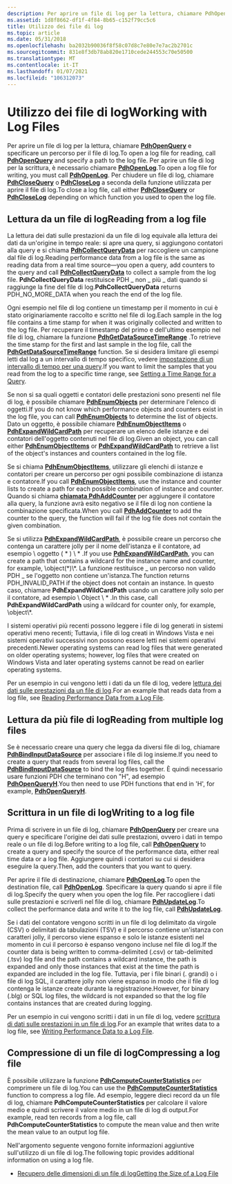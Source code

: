 ```yaml
---
description: Per aprire un file di log per la lettura, chiamare PdhOpenQuery e specificare un percorso per il file di log.
ms.assetid: 1d8f8662-df1f-4f84-8b65-c152f79cc5c6
title: Utilizzo dei file di log
ms.topic: article
ms.date: 05/31/2018
ms.openlocfilehash: ba2032b90036f8f58c07d8c7e80e7e7ac2b2701c
ms.sourcegitcommit: 831e8f3db78ab820e1710cede244553c70e50500
ms.translationtype: MT
ms.contentlocale: it-IT
ms.lasthandoff: 01/07/2021
ms.locfileid: "106312073"
---
```

# <a name="working-with-log-files"></a><span data-ttu-id="d2077-103">Utilizzo dei file di log</span><span class="sxs-lookup"><span data-stu-id="d2077-103">Working with Log Files</span></span>

<span data-ttu-id="d2077-104">Per aprire un file di log per la lettura, chiamare [**PdhOpenQuery**](/windows/desktop/api/Pdh/nf-pdh-pdhopenquerya) e specificare un percorso per il file di log.</span><span class="sxs-lookup"><span data-stu-id="d2077-104">To open a log file for reading, call [**PdhOpenQuery**](/windows/desktop/api/Pdh/nf-pdh-pdhopenquerya) and specify a path to the log file.</span></span> <span data-ttu-id="d2077-105">Per aprire un file di log per la scrittura, è necessario chiamare [**PdhOpenLog**](/windows/desktop/api/Pdh/nf-pdh-pdhopenloga).</span><span class="sxs-lookup"><span data-stu-id="d2077-105">To open a log file for writing, you must call [**PdhOpenLog**](/windows/desktop/api/Pdh/nf-pdh-pdhopenloga).</span></span> <span data-ttu-id="d2077-106">Per chiudere un file di log, chiamare [**PdhCloseQuery**](/windows/desktop/api/Pdh/nf-pdh-pdhclosequery) o [**PdhCloseLog**](/windows/desktop/api/Pdh/nf-pdh-pdhcloselog) a seconda della funzione utilizzata per aprire il file di log.</span><span class="sxs-lookup"><span data-stu-id="d2077-106">To close a log file, call either [**PdhCloseQuery**](/windows/desktop/api/Pdh/nf-pdh-pdhclosequery) or [**PdhCloseLog**](/windows/desktop/api/Pdh/nf-pdh-pdhcloselog) depending on which function you used to open the log file.</span></span>

## <a name="reading-from-a-log-file"></a><span data-ttu-id="d2077-107">Lettura da un file di log</span><span class="sxs-lookup"><span data-stu-id="d2077-107">Reading from a log file</span></span>

<span data-ttu-id="d2077-108">La lettura dei dati sulle prestazioni da un file di log equivale alla lettura dei dati da un'origine in tempo reale: si apre una query, si aggiungono contatori alla query e si chiama [**PdhCollectQueryData**](/windows/desktop/api/Pdh/nf-pdh-pdhcollectquerydata) per raccogliere un campione dal file di log.</span><span class="sxs-lookup"><span data-stu-id="d2077-108">Reading performance data from a log file is the same as reading data from a real time source—you open a query, add counters to the query and call [**PdhCollectQueryData**](/windows/desktop/api/Pdh/nf-pdh-pdhcollectquerydata) to collect a sample from the log file.</span></span> <span data-ttu-id="d2077-109">**PdhCollectQueryData** restituisce PDH \_ non \_ più \_ dati quando si raggiunge la fine del file di log.</span><span class="sxs-lookup"><span data-stu-id="d2077-109">**PdhCollectQueryData** returns PDH\_NO\_MORE\_DATA when you reach the end of the log file.</span></span>

<span data-ttu-id="d2077-110">Ogni esempio nel file di log contiene un timestamp per il momento in cui è stato originariamente raccolto e scritto nel file di log.</span><span class="sxs-lookup"><span data-stu-id="d2077-110">Each sample in the log file contains a time stamp for when it was originally collected and written to the log file.</span></span> <span data-ttu-id="d2077-111">Per recuperare il timestamp del primo e dell'ultimo esempio nel file di log, chiamare la funzione [**PdhGetDataSourceTimeRange**](/windows/desktop/api/Pdh/nf-pdh-pdhgetdatasourcetimerangea) .</span><span class="sxs-lookup"><span data-stu-id="d2077-111">To retrieve the time stamp for the first and last sample in the log file, call the [**PdhGetDataSourceTimeRange**](/windows/desktop/api/Pdh/nf-pdh-pdhgetdatasourcetimerangea) function.</span></span> <span data-ttu-id="d2077-112">Se si desidera limitare gli esempi letti dal log a un intervallo di tempo specifico, vedere [impostazione di un intervallo di tempo per una query](setting-a-time-range-for-a-query.md).</span><span class="sxs-lookup"><span data-stu-id="d2077-112">If you want to limit the samples that you read from the log to a specific time range, see [Setting a Time Range for a Query](setting-a-time-range-for-a-query.md).</span></span>

<span data-ttu-id="d2077-113">Se non si sa quali oggetti e contatori delle prestazioni sono presenti nel file di log, è possibile chiamare [**PdhEnumObjects**](/windows/desktop/api/Pdh/nf-pdh-pdhenumobjectsa) per determinare l'elenco di oggetti.</span><span class="sxs-lookup"><span data-stu-id="d2077-113">If you do not know which performance objects and counters exist in the log file, you can call [**PdhEnumObjects**](/windows/desktop/api/Pdh/nf-pdh-pdhenumobjectsa) to determine the list of objects.</span></span> <span data-ttu-id="d2077-114">Dato un oggetto, è possibile chiamare [**PdhEnumObjectItems**](/windows/desktop/api/Pdh/nf-pdh-pdhenumobjectitemsa) o [**PdhExpandWildCardPath**](/windows/desktop/api/Pdh/nf-pdh-pdhexpandwildcardpatha) per recuperare un elenco delle istanze e dei contatori dell'oggetto contenuti nel file di log.</span><span class="sxs-lookup"><span data-stu-id="d2077-114">Given an object, you can call either [**PdhEnumObjectItems**](/windows/desktop/api/Pdh/nf-pdh-pdhenumobjectitemsa) or [**PdhExpandWildCardPath**](/windows/desktop/api/Pdh/nf-pdh-pdhexpandwildcardpatha) to retrieve a list of the object's instances and counters contained in the log file.</span></span>

<span data-ttu-id="d2077-115">Se si chiama [**PdhEnumObjectItems**](/windows/desktop/api/Pdh/nf-pdh-pdhenumobjectitemsa), utilizzare gli elenchi di istanze e contatori per creare un percorso per ogni possibile combinazione di istanza e contatore.</span><span class="sxs-lookup"><span data-stu-id="d2077-115">If you call [**PdhEnumObjectItems**](/windows/desktop/api/Pdh/nf-pdh-pdhenumobjectitemsa), use the instance and counter lists to create a path for each possible combination of instance and counter.</span></span> <span data-ttu-id="d2077-116">Quando si chiama [**chiamata PdhAddCounter**](/windows/desktop/api/Pdh/nf-pdh-pdhaddcountera) per aggiungere il contatore alla query, la funzione avrà esito negativo se il file di log non contiene la combinazione specificata.</span><span class="sxs-lookup"><span data-stu-id="d2077-116">When you call [**PdhAddCounter**](/windows/desktop/api/Pdh/nf-pdh-pdhaddcountera) to add the counter to the query, the function will fail if the log file does not contain the given combination.</span></span>

<span data-ttu-id="d2077-117">Se si utilizza [**PdhExpandWildCardPath**](/windows/desktop/api/Pdh/nf-pdh-pdhexpandwildcardpatha), è possibile creare un percorso che contenga un carattere jolly per il nome dell'istanza e il contatore, ad esempio \\ oggetto ( \* ) \\ \* .</span><span class="sxs-lookup"><span data-stu-id="d2077-117">If you use [**PdhExpandWildCardPath**](/windows/desktop/api/Pdh/nf-pdh-pdhexpandwildcardpatha), you can create a path that contains a wildcard for the instance name and counter, for example, \\object(\*)\\\*.</span></span> <span data-ttu-id="d2077-118">La funzione restituisce \_ un percorso non valido PDH \_ se l'oggetto non contiene un'istanza.</span><span class="sxs-lookup"><span data-stu-id="d2077-118">The function returns PDH\_INVALID\_PATH if the object does not contain an instance.</span></span> <span data-ttu-id="d2077-119">In questo caso, chiamare **PdhExpandWildCardPath** usando un carattere jolly solo per il contatore, ad esempio \\ Object \\ \* .</span><span class="sxs-lookup"><span data-stu-id="d2077-119">In this case, call **PdhExpandWildCardPath** using a wildcard for counter only, for example, \\object\\\*.</span></span>

<span data-ttu-id="d2077-120">I sistemi operativi più recenti possono leggere i file di log generati in sistemi operativi meno recenti; Tuttavia, i file di log creati in Windows Vista e nei sistemi operativi successivi non possono essere letti nei sistemi operativi precedenti.</span><span class="sxs-lookup"><span data-stu-id="d2077-120">Newer operating systems can read log files that were generated on older operating systems; however, log files that were created on Windows Vista and later operating systems cannot be read on earlier operating systems.</span></span>

<span data-ttu-id="d2077-121">Per un esempio in cui vengono letti i dati da un file di log, vedere [lettura dei dati sulle prestazioni da un file di log](reading-performance-data-from-a-log-file.md).</span><span class="sxs-lookup"><span data-stu-id="d2077-121">For an example that reads data from a log file, see [Reading Performance Data from a Log File](reading-performance-data-from-a-log-file.md).</span></span>

## <a name="reading-from-multiple-log-files"></a><span data-ttu-id="d2077-122">Lettura da più file di log</span><span class="sxs-lookup"><span data-stu-id="d2077-122">Reading from multiple log files</span></span>

<span data-ttu-id="d2077-123">Se è necessario creare una query che legga da diversi file di log, chiamare [**PdhBindInputDataSource**](/windows/desktop/api/Pdh/nf-pdh-pdhbindinputdatasourcea) per associare i file di log insieme.</span><span class="sxs-lookup"><span data-stu-id="d2077-123">If you need to create a query that reads from several log files, call the [**PdhBindInputDataSource**](/windows/desktop/api/Pdh/nf-pdh-pdhbindinputdatasourcea) to bind the log files together.</span></span> <span data-ttu-id="d2077-124">È quindi necessario usare funzioni PDH che terminano con "H", ad esempio [**PdhOpenQueryH**](/windows/desktop/api/Pdh/nf-pdh-pdhopenqueryh).</span><span class="sxs-lookup"><span data-stu-id="d2077-124">You then need to use PDH functions that end in 'H', for example, [**PdhOpenQueryH**](/windows/desktop/api/Pdh/nf-pdh-pdhopenqueryh).</span></span>

## <a name="writing-to-a-log-file"></a><span data-ttu-id="d2077-125">Scrittura in un file di log</span><span class="sxs-lookup"><span data-stu-id="d2077-125">Writing to a log file</span></span>

<span data-ttu-id="d2077-126">Prima di scrivere in un file di log, chiamare [**PdhOpenQuery**](/windows/desktop/api/Pdh/nf-pdh-pdhopenquerya) per creare una query e specificare l'origine dei dati sulle prestazioni, ovvero i dati in tempo reale o un file di log.</span><span class="sxs-lookup"><span data-stu-id="d2077-126">Before writing to a log file, call [**PdhOpenQuery**](/windows/desktop/api/Pdh/nf-pdh-pdhopenquerya) to create a query and specify the source of the performance data, either real time data or a log file.</span></span> <span data-ttu-id="d2077-127">Aggiungere quindi i contatori su cui si desidera eseguire la query.</span><span class="sxs-lookup"><span data-stu-id="d2077-127">Then, add the counters that you want to query.</span></span>

<span data-ttu-id="d2077-128">Per aprire il file di destinazione, chiamare [**PdhOpenLog**](/windows/desktop/api/Pdh/nf-pdh-pdhopenloga).</span><span class="sxs-lookup"><span data-stu-id="d2077-128">To open the destination file, call [**PdhOpenLog**](/windows/desktop/api/Pdh/nf-pdh-pdhopenloga).</span></span> <span data-ttu-id="d2077-129">Specificare la query quando si apre il file di log.</span><span class="sxs-lookup"><span data-stu-id="d2077-129">Specify the query when you open the log file.</span></span> <span data-ttu-id="d2077-130">Per raccogliere i dati sulle prestazioni e scriverli nel file di log, chiamare [**PdhUpdateLog**](/windows/desktop/api/Pdh/nf-pdh-pdhupdateloga).</span><span class="sxs-lookup"><span data-stu-id="d2077-130">To collect the performance data and write it to the log file, call [**PdhUpdateLog**](/windows/desktop/api/Pdh/nf-pdh-pdhupdateloga).</span></span>

<span data-ttu-id="d2077-131">Se i dati del contatore vengono scritti in un file di log delimitato da virgole (CSV) o delimitati da tabulazioni (TSV) e il percorso contiene un'istanza con caratteri jolly, il percorso viene espanso e solo le istanze esistenti nel momento in cui il percorso è espanso vengono incluse nel file di log.</span><span class="sxs-lookup"><span data-stu-id="d2077-131">If the counter data is being written to comma-delimited (.csv) or tab-delimited (.tsv) log file and the path contains a wildcard instance, the path is expanded and only those instances that exist at the time the path is expanded are included in the log file.</span></span> <span data-ttu-id="d2077-132">Tuttavia, per i file binari (. grandi) o i file di log SQL, il carattere jolly non viene espanso in modo che il file di log contenga le istanze create durante la registrazione.</span><span class="sxs-lookup"><span data-stu-id="d2077-132">However, for binary (.blg) or SQL log files, the wildcard is not expanded so that the log file contains instances that are created during logging.</span></span>

<span data-ttu-id="d2077-133">Per un esempio in cui vengono scritti i dati in un file di log, vedere [scrittura di dati sulle prestazioni in un file di log](writing-performance-data-to-a-log-file.md).</span><span class="sxs-lookup"><span data-stu-id="d2077-133">For an example that writes data to a log file, see [Writing Performance Data to a Log File](writing-performance-data-to-a-log-file.md).</span></span>

## <a name="compressing-a-log-file"></a><span data-ttu-id="d2077-134">Compressione di un file di log</span><span class="sxs-lookup"><span data-stu-id="d2077-134">Compressing a log file</span></span>

<span data-ttu-id="d2077-135">È possibile utilizzare la funzione [**PdhComputeCounterStatistics**](/windows/desktop/api/Pdh/nf-pdh-pdhcomputecounterstatistics) per comprimere un file di log.</span><span class="sxs-lookup"><span data-stu-id="d2077-135">You can use the [**PdhComputeCounterStatistics**](/windows/desktop/api/Pdh/nf-pdh-pdhcomputecounterstatistics) function to compress a log file.</span></span> <span data-ttu-id="d2077-136">Ad esempio, leggere dieci record da un file di log, chiamare **PdhComputeCounterStatistics** per calcolare il valore medio e quindi scrivere il valore medio in un file di log di output.</span><span class="sxs-lookup"><span data-stu-id="d2077-136">For example, read ten records from a log file, call **PdhComputeCounterStatistics** to compute the mean value and then write the mean value to an output log file.</span></span>

<span data-ttu-id="d2077-137">Nell'argomento seguente vengono fornite informazioni aggiuntive sull'utilizzo di un file di log.</span><span class="sxs-lookup"><span data-stu-id="d2077-137">The following topic provides additional information on using a log file.</span></span>

-   [<span data-ttu-id="d2077-138">Recupero delle dimensioni di un file di log</span><span class="sxs-lookup"><span data-stu-id="d2077-138">Getting the Size of a Log File</span></span>](getting-the-size-of-a-log-file.md)

 

 




